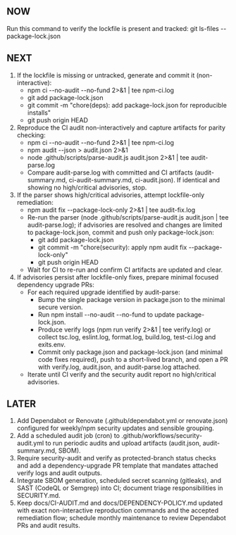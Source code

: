 ## NOW
Run this command to verify the lockfile is present and tracked: git ls-files -- package-lock.json

## NEXT
1. If the lockfile is missing or untracked, generate and commit it (non-interactive):
   - npm ci --no-audit --no-fund 2>&1 | tee npm-ci.log
   - git add package-lock.json
   - git commit -m "chore(deps): add package-lock.json for reproducible installs"
   - git push origin HEAD
2. Reproduce the CI audit non-interactively and capture artifacts for parity checking:
   - npm ci --no-audit --no-fund 2>&1 | tee npm-ci.log
   - npm audit --json > audit.json 2>&1
   - node .github/scripts/parse-audit.js audit.json 2>&1 | tee audit-parse.log
   - Compare audit-parse.log with committed and CI artifacts (audit-summary.md, ci-audit-summary.md, ci-audit.json). If identical and showing no high/critical advisories, stop.
3. If the parser shows high/critical advisories, attempt lockfile-only remediation:
   - npm audit fix --package-lock-only 2>&1 | tee audit-fix.log
   - Re-run the parser (node .github/scripts/parse-audit.js audit.json | tee audit-parse.log); if advisories are resolved and changes are limited to package-lock.json, commit and push only package-lock.json:
     - git add package-lock.json
     - git commit -m "chore(security): apply npm audit fix --package-lock-only"
     - git push origin HEAD
   - Wait for CI to re-run and confirm CI artifacts are updated and clear.
4. If advisories persist after lockfile-only fixes, prepare minimal focused dependency upgrade PRs:
   - For each required upgrade identified by audit-parse:
     - Bump the single package version in package.json to the minimal secure version.
     - Run npm install --no-audit --no-fund to update package-lock.json.
     - Produce verify logs (npm run verify 2>&1 | tee verify.log) or collect tsc.log, eslint.log, format.log, build.log, test-ci.log and exits.env.
     - Commit only package.json and package-lock.json (and minimal code fixes required), push to a short-lived branch, and open a PR with verify.log, audit.json, and audit-parse.log attached.
   - Iterate until CI verify and the security audit report no high/critical advisories.

## LATER
1. Add Dependabot or Renovate (.github/dependabot.yml or renovate.json) configured for weekly/npm security updates and sensible grouping.
2. Add a scheduled audit job (cron) to .github/workflows/security-audit.yml to run periodic audits and upload artifacts (audit.json, audit-summary.md, SBOM).
3. Require security-audit and verify as protected-branch status checks and add a dependency-upgrade PR template that mandates attached verify logs and audit outputs.
4. Integrate SBOM generation, scheduled secret scanning (gitleaks), and SAST (CodeQL or Semgrep) into CI; document triage responsibilities in SECURITY.md.
5. Keep docs/CI-AUDIT.md and docs/DEPENDENCY-POLICY.md updated with exact non-interactive reproduction commands and the accepted remediation flow; schedule monthly maintenance to review Dependabot PRs and audit results.